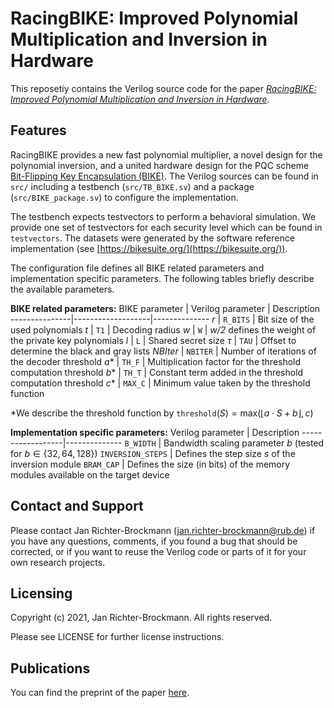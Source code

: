 RacingBIKE: Improved Polynomial Multiplication and Inversion in Hardware
===

This reposetiy contains the Verilog source code for the paper [*RacingBIKE: Improved Polynomial Multiplication and Inversion in Hardware*](https://eprint.iacr.org/2021/1344.pdf).

Features
---
RacingBIKE provides a new fast polynomial multiplier, a novel design for the polynomial inversion, and a united hardware design for the PQC scheme [Bit-Flipping Key Encapsulation (BIKE)](https://bikesuite.org/). The Verilog sources can be found in `src/` including a testbench (`src/TB_BIKE.sv`) and a package (`src/BIKE_package.sv`) to configure the implementation. 

The testbench expects testvectors to perform a behavioral simulation. We provide one set of testvectors for each security level which can be found in `testvectors`. The datasets were generated by the software reference implementation (see [https://bikesuite.org/](https://bikesuite.org/)). 

The configuration file defines all BIKE related parameters and implementation specific parameters. The following tables briefly describe the available parameters. 


**BIKE related parameters:**
BIKE parameter | Verilog parameter | Description
---------------|-------------------|--------------
$r$            | `R_BITS`          | Bit size of the used polynomials
$t$            | `T1`              | Decoding radius
$w$            | `W`               | *w/2* defines the weight of the private key polynomials
$l$            | `L`               | Shared secret size
$\tau$         | `TAU`             | Offset to determine the black and gray lists
$NBIter$       | `NBITER`          | Number of iterations of the decoder
threshold $a$* | `TH_F`            | Multiplication factor for the threshold computation
threshold $b$* | `TH_T`            | Constant term added in the threshold computation
threshold $c$* | `MAX_C`           | Minimum value taken by the threshold function

*We describe the threshold function by $\texttt{threshold}(S)=\text{max}(\lfloor a \cdot S + b \rfloor, c)$


**Implementation specific parameters:**
Verilog parameter | Description
------------------|--------------
`B_WIDTH`         | Bandwidth scaling parameter $b$ (tested for $b \in \{32, 64, 128\}$)
`INVERSION_STEPS` | Defines the step size $s$ of the inversion module
`BRAM_CAP`        | Defines the size (in bits) of the memory modules available on the target device


Contact and Support
---
Please contact Jan Richter-Brockmann (jan.richter-brockmann@rub.de) if you have any questions, comments, if you found a bug that should be corrected, or if you want to reuse the Verilog code or parts of it for your own research projects.


Licensing
---
Copyright (c) 2021, Jan Richter-Brockmann. All rights reserved.

Please see LICENSE for further license instructions.


Publications
---
You can find the preprint of the paper [here](https://eprint.iacr.org/2021/1344.pdf).

